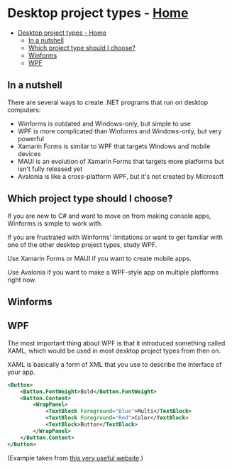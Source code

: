 <!-- title: Desktop project types -->
# Desktop project types - [Home](../index.md)

- [Desktop project types - Home](#desktop-project-types---home)
  - [In a nutshell](#in-a-nutshell)
  - [Which project type should I choose?](#which-project-type-should-i-choose)
  - [Winforms](#winforms)
  - [WPF](#wpf)

## In a nutshell

There are several ways to create .NET programs that run on desktop computers:

- Winforms is outdated and Windows-only, but simple to use
- WPF is more complicated than Winforms and Windows-only, but very powerful
- Xamarin Forms is similar to WPF that targets Windows and mobile devices
- MAUI is an evolution of Xamarin Forms that targets more platforms but isn't fully released yet
- Avalonia is like a cross-platform WPF, but it's not created by Microsoft

## Which project type should I choose?

If you are new to C# and want to move on from making console apps, Winforms is simple to work with.

If you are frustrated with Winforms' limitations or want to get familiar with one of the other desktop project types, study WPF.

Use Xamarin Forms or MAUI if you want to create mobile apps.

Use Avalonia if you want to make a WPF-style app on multiple platforms right now.

## Winforms

## WPF

The most important thing about WPF is that it introduced something called XAML, which would be used in most desktop project types from then on.

XAML is basically a form of XML that you use to describe the interface of your app.

```xml
<Button>
    <Button.FontWeight>Bold</Button.FontWeight>
    <Button.Content>
        <WrapPanel>
            <TextBlock Foreground="Blue">Multi</TextBlock>
            <TextBlock Foreground="Red">Color</TextBlock>
            <TextBlock>Button</TextBlock>
        </WrapPanel>
    </Button.Content>
</Button>
```

(Example taken from [this very useful website](https://wpf-tutorial.com/xaml/basic-xaml/).)
